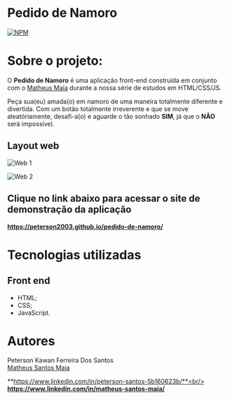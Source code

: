 # Pedido de Namoro
[![NPM](https://img.shields.io/npm/l/react)](https://github.com/peterson2003/pedido-de-namoro/blob/master/LICENSE)

# Sobre o projeto:

O **Pedido de Namoro** é uma aplicação front-end construída em conjunto com o <a href="https://github.com/matheus-ma1a">Matheus Maia</a> durante a nossa série de estudos em HTML/CSS/JS.

Peça sua(eu) amada(o) em namoro de uma maneira totalmente diferente e divertida. Com um botão totalmente irreverente e que se move aleatóriamente, desafi-a(o) e aguarde o tão sonhado **SIM**, já que o **NÃO** será impossível.
## Layout web
![Web 1](https://github.com/peterson2003/pedido-de-namoro/blob/master/readme-images/Screenshot_1.png)

![Web 2](https://github.com/peterson2003/pedido-de-namoro/blob/master/readme-images/Screenshot_2.png)

## Clique no link abaixo para acessar o site de demonstração da aplicação

**https://peterson2003.github.io/pedido-de-namoro/**

# Tecnologias utilizadas

## Front end
- HTML;
- CSS;
- JavaScript.

# Autores

Peterson Kawan Ferreira Dos Santos<br/>
<a href="https://github.com/matheus-ma1a">Matheus Santos Maia</a>

**https://www.linkedin.com/in/peterson-santos-5b160623b/**<br/>
**https://www.linkedin.com/in/matheus-santos-maia/**
